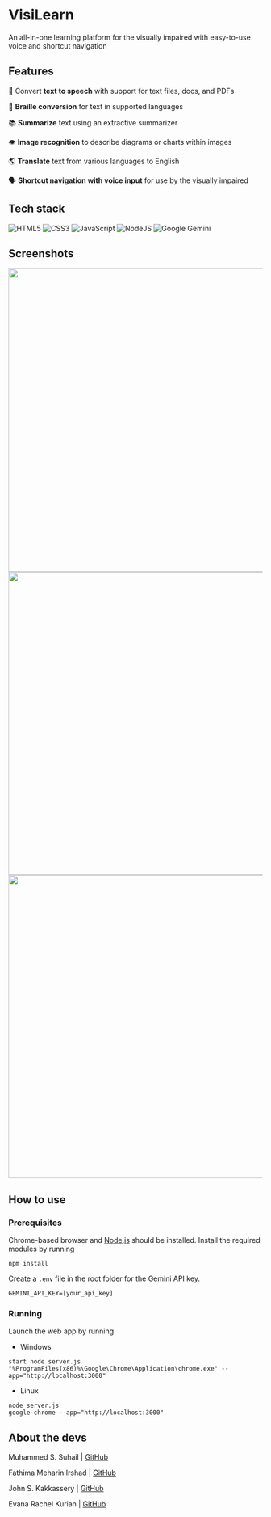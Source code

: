 # VisiLearn

An all-in-one learning platform for the visually impaired with easy-to-use voice and shortcut navigation

## Features

💬 Convert **text to speech** with support for text files, docs, and PDFs

📖 **Braille conversion** for text in supported languages

📚 **Summarize** text using an extractive summarizer

👁️ **Image recognition** to describe diagrams or charts within images

🌎 **Translate** text from various languages to English

🗣️ **Shortcut navigation with voice input** for use by the visually impaired

## Tech stack

![HTML5](https://img.shields.io/badge/html5-%23E34F26.svg?style=for-the-badge&logo=html5&logoColor=white) ![CSS3](https://img.shields.io/badge/css3-%231572B6.svg?style=for-the-badge&logo=css3&logoColor=white) ![JavaScript](https://img.shields.io/badge/javascript-%23323330.svg?style=for-the-badge&logo=javascript&logoColor=%23F7DF1E) ![NodeJS](https://img.shields.io/badge/node.js-6DA55F?style=for-the-badge&logo=node.js&logoColor=white) ![Google Gemini](https://img.shields.io/badge/google%20gemini-548cc9?style=for-the-badge&logo=google%20gemini&logoColor=white)

## Screenshots

<img src="https://github.com/user-attachments/assets/6786900d-6897-4010-a9c9-1d4dbd0f808e" width="600"/>

<img src="https://github.com/user-attachments/assets/ae56e101-9e80-41d6-a685-c58f1d9731b2" width="600"/>

<img src="https://github.com/user-attachments/assets/b280ffff-3474-41b2-be8d-2530f34a1120" width="600"/>


## How to use

### Prerequisites

Chrome-based browser and [Node.js](https://nodejs.org/en/download) should be installed. Install the required modules by running

```
npm install
```

Create a `.env` file in the root folder for the Gemini API key.

```
GEMINI_API_KEY=[your_api_key]
```

### Running

Launch the web app by running

-   Windows

```
start node server.js
"%ProgramFiles(x86)%\Google\Chrome\Application\chrome.exe" --app="http://localhost:3000"
```

-   Linux

```
node server.js
google-chrome --app="http://localhost:3000"
```

## About the devs

Muhammed S. Suhail | [GitHub](https://github.com/svhl)

Fathima Meharin Irshad | [GitHub](https://github.com/meharinfathima)

John S. Kakkassery | [GitHub](https://github.com/Johnsk)

Evana Rachel Kurian | [GitHub](https://github.com/evana2004rachel)
